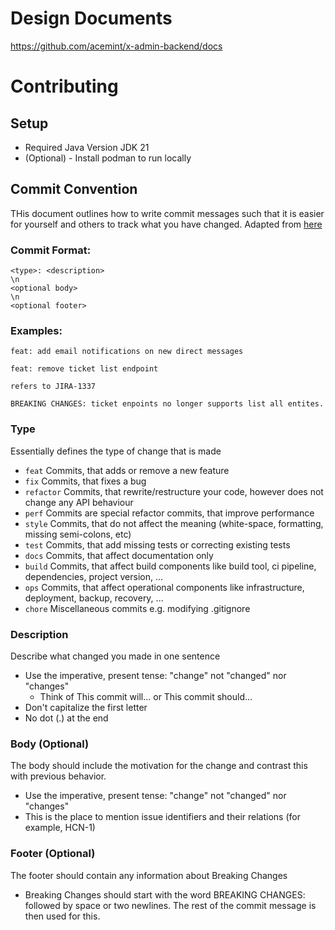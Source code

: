 # Design Documents
https://github.com/acemint/x-admin-backend/docs

# Contributing
## Setup
- Required Java Version JDK 21
- (Optional) - Install podman to run locally

## Commit Convention
THis document outlines how to write commit messages such that it is easier for yourself and others to track what you have changed. 
Adapted from [here](https://gist.github.com/qoomon/5dfcdf8eec66a051ecd85625518cfd13#examples)

### Commit Format:
```
<type>: <description>
\n
<optional body>
\n
<optional footer>
```

### Examples:
```
feat: add email notifications on new direct messages
```

```
feat: remove ticket list endpoint

refers to JIRA-1337

BREAKING CHANGES: ticket enpoints no longer supports list all entites.
```

### Type
Essentially defines the type of change that is made
- `feat` Commits, that adds or remove a new feature
- `fix` Commits, that fixes a bug
- `refactor` Commits, that rewrite/restructure your code, however does not change any API behaviour
- `perf` Commits are special refactor commits, that improve performance
- `style` Commits, that do not affect the meaning (white-space, formatting, missing semi-colons, etc)
- `test` Commits, that add missing tests or correcting existing tests
- `docs` Commits, that affect documentation only
- `build` Commits, that affect build components like build tool, ci pipeline, dependencies, project version, ...
- `ops` Commits, that affect operational components like infrastructure, deployment, backup, recovery, ...
- `chore` Miscellaneous commits e.g. modifying .gitignore

### Description
Describe what changed you made in one sentence

- Use the imperative, present tense: "change" not "changed" nor "changes"
    - Think of This commit will... or This commit should...
- Don't capitalize the first letter
- No dot (.) at the end

### Body (Optional)
The body should include the motivation for the change and contrast this with previous behavior.

- Use the imperative, present tense: "change" not "changed" nor "changes"
- This is the place to mention issue identifiers and their relations (for example, HCN-1)

### Footer (Optional)
The footer should contain any information about Breaking Changes

- Breaking Changes should start with the word BREAKING CHANGES: followed by space or two newlines. The rest of the commit message is then used for this.
